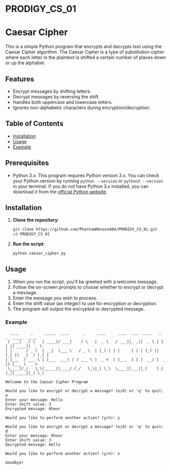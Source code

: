 # PRODIGY_CS_01
# Caesar Cipher

This is a simple Python program that encrypts and decrypts text using the Caesar Cipher algorithm. The Caesar Cipher is a type of substitution cipher where each letter in the plaintext is shifted a certain number of places down or up the alphabet.

## Features

- Encrypt messages by shifting letters.
- Decrypt messages by reversing the shift.
- Handles both uppercase and lowercase letters.
- Ignores non-alphabetic characters during encryption/decryption.

## Table of Contents

- [Installation](#installation)
- [Usage](#usage)
- [Example](#example)

## Prerequisites

- Python 3.x: This program requires Python version 3.x. You can check your Python version by running `python --version` or `python3 --version` in your terminal. If you do not have Python 3.x installed, you can download it from the [official Python website](https://www.python.org/downloads/).

## Installation

1. **Clone the repository**:
    ```bash
    git clone https://github.com/PhantomMenace404/PRODIGY_CS_01.git
    cd PRODIGY_CS_01
    ```

2. **Run the script**:
    ```bash
    python caesar_cipher.py
    ```

## Usage

1. When you run the script, you'll be greeted with a welcome message.
2. Follow the on-screen prompts to choose whether to encrypt or decrypt a message.
3. Enter the message you wish to process.
4. Enter the shift value (an integer) to use for encryption or decryption.
5. The program will output the encrypted or decrypted message.

### Example

```plaintext
  ____     _     _____  ____      _     ____     ____  ___  ____   _   _  _____  ____  
 / ___|   / \   | ____|/ ___|    / \   |  _ \   / ___||_ _||  _ \ | | | || ____||  _ \
| |      / _ \  |  _|  \___ \   / _ \  | |_) | | |     | | | |_) || |_| ||  _|  | |_) |
| |___  / ___ \ | |___  ___) | / ___ \ |  _ <  | |___  | | |  __/ |  _  || |___ |  _ <
 \____|/_/   \_\|_____||____/ /_/   \_\|_| \_\  \____||___||_|    |_| |_||_____||_| \_\

Welcome to the Caesar Cipher Program

Would you like to encrypt or decrypt a message? (e/d) or 'q' to quit: e
Enter your message: Hello
Enter shift value: 3
Encrypted message: Khoor

Would you like to perform another action? (y/n): y

Would you like to encrypt or decrypt a message? (e/d) or 'q' to quit: d
Enter your message: Khoor
Enter shift value: 3
Decrypted message: Hello

Would you like to perform another action? (y/n): n

Goodbye!


